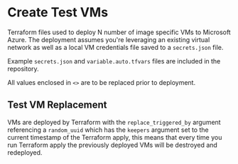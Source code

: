 # Create Test VMs

Terraform files used to deploy N number of image specific VMs to Microsoft Azure. The deployment assumes you're leveraging an existing virtual network as well as a local VM credentials file saved to a `secrets.json` file.

Example `secrets.json` and `variable.auto.tfvars` files are included in the repository.

All values enclosed in `<>` are to be replaced prior to deployment.

## Test VM Replacement

VMs are deployed by Terraform with the `replace_triggered_by` argument referencing a `random_uuid` which has the `keepers` argument set to the current timestamp of the Terraform apply, this means that every time you run Terraform apply the previously deployed VMs will be destroyed and redeployed.
